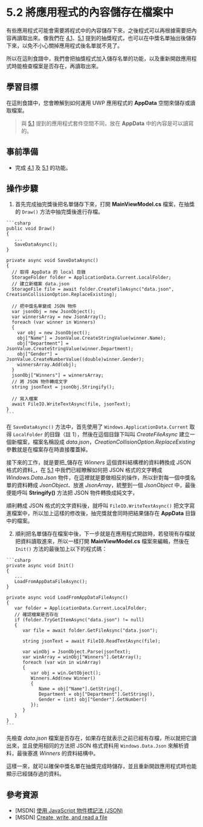 # 5.2 將應用程式的內容儲存在檔案中

有些應用程式可能會需要將程式中的內容儲存下來，之後程式可以再根據需要把內容再讀取出來。像我們在 [4.1](../ch4/01_bmi_calculator_using_data_binding.md)、[5.1](01_load_file_from_app_package.md) 提到的抽獎程式，也可以在中獎名單抽出後儲存下來，以免不小心關掉應用程式後名單就不見了。

所以在這則食譜中，我們會把抽獎程式加入儲存名單的功能，以及重新開啟應用程式時能檢查檔案是否存在，再讀取出來。

## 學習目標

在這則食譜中，您會瞭解到如何運用 UWP 應用程式的 **AppData** 空間來儲存或讀取檔案。

  > 與 [5.1](01_load_file_from_app_package.md) 提到的應用程式套件空間不同，放在 **AppData** 中的內容是可以讀寫的。

## 事前準備

  * 完成 [4.1](../ch4/01_bmi_calculator_using_data_binding.md) 及 [5.1](01_load_file_from_app_package.md) 的功能。

## 操作步驟

  1. 首先完成抽完獎後把名單儲存下來，打開 **MainViewModel.cs** 檔案，在抽獎的 ```Draw()``` 方法中抽完獎後進行存檔。

	```csharp
	public void Draw()
    {
	   ...
	   SaveDataAsync();
	}

    private async void SaveDataAsync()
    {
      // 取得 AppData 的 local 目錄
      StorageFolder folder = ApplicationData.Current.LocalFolder;
      // 建立新檔案 data.json
      StorageFile file = await folder.CreateFileAsync("data.json", CreationCollisionOption.ReplaceExisting);

      // 把中獎名單變成 JSON 物件
      var jsonObj = new JsonObject();
      var winnersArray = new JsonArray();
      foreach (var winner in Winners)
      {
        var obj = new JsonObject();
        obj["Name"] = JsonValue.CreateStringValue(winner.Name);
        obj["Department"] = JsonValue.CreateStringValue(winner.Department);
        obj["Gender"] = JsonValue.CreateNumberValue((double)winner.Gender);
        winnersArray.Add(obj);
      }
      jsonObj["Winners"] = winnersArray;
      // 將 JSON 物件轉成文字
      string jsonText = jsonObj.Stringify();

      // 寫入檔案
      await FileIO.WriteTextAsync(file, jsonText);      
    }
	```

  在 ```SaveDataAsync()``` 方法中，首先使用了 ```Windows.ApplicationData.Current``` 取得 ```LocalFolder``` 的目錄（註 1），然後在這個目錄下叫叫 _CreateFileAsync_ 建立一個新檔案，檔案名稱設成 _data.json_，_CreationCollisionOption.ReplaceExisting_ 參數就是在檔案存在時直接覆蓋掉。

  接下來的工作，就是要把_儲存在 _Winners_ 這個資料結構裡的資料轉換成 JSON 格式的資料_，在 [5.1](01_load_file_from_app_package.md) 中我們已經瞭解如何把 JSON 格式的文字轉成 _Windows.Data.Json_ 物件，在這裡就是要做相反的操作，所以針對每一個中獎名單的資料轉成 _JsonObject_、放進 _JsonArray_，統整到一個 _JsonObject_ 中，最後便能呼叫 **Stringify()** 方法把 JSON 物件轉換成純文字，

  順利轉成 JSON 格式的文字資料後，就呼叫 ```FileIO.WriteTextAsync()``` 把文字寫進檔案中，所以加上這樣的修改後，抽完獎就會同時把結果儲存在 **AppData** 目錄中的檔案。

  2. 順利把名單儲存在檔案中後，下一步就是在應用程式開啟時，若發現有存檔就把資料讀取進來，所以一樣打開 **MainViewModel.cs** 檔案來編輯，然後在 ```Init()``` 方法的最後加上以下的程式碼：

	```csharp
	private async void Init()
    {
	   ...
	   LoadFromAppDataFileAsync();
	}

	private async void LoadFromAppDataFileAsync()
    {
       var folder = ApplicationData.Current.LocalFolder;
       // 確認檔案是否存在
       if (folder.TryGetItemAsync("data.json") != null)
       {
          var file = await folder.GetFileAsync("data.json");

          string jsonText = await FileIO.ReadTextAsync(file);

          var winObj = JsonObject.Parse(jsonText);
          var winArray = winObj["Winners"].GetArray();
          foreach (var win in winArray)
          {
             var obj = win.GetObject();
             Winners.Add(new Winner()
             {
                Name = obj["Name"].GetString(),
                Department = obj["Department"].GetString(),
                Gender = (int) obj["Gender"].GetNumber()
             });
          }
       }
    }
	```
  
  先檢查 _data.json_ 檔案是否存在，如果存在就表示之前已經有存檔，所以就把它讀出來，並且使用相同的方法把 JSON 格式資料用 ```Windows.Data.Json``` 來解析資料，最後塞進 _Winners_ 的資料結構中。

  這樣一來，就可以確保中獎名單在抽獎完成時儲存，並且重新開啟應用程式時也能顯示已經儲存過的資料。
  


## 參考資源

  * [MSDN] [使用 JavaScript 物件標記法 (JSON)](https://msdn.microsoft.com/zh-tw/library/windows/apps/xaml/hh770289.aspx)
  * [MSDN] [Create, write, and read a file](https://msdn.microsoft.com/zh-tw/library/windows/apps/xaml/mt185401.aspx)